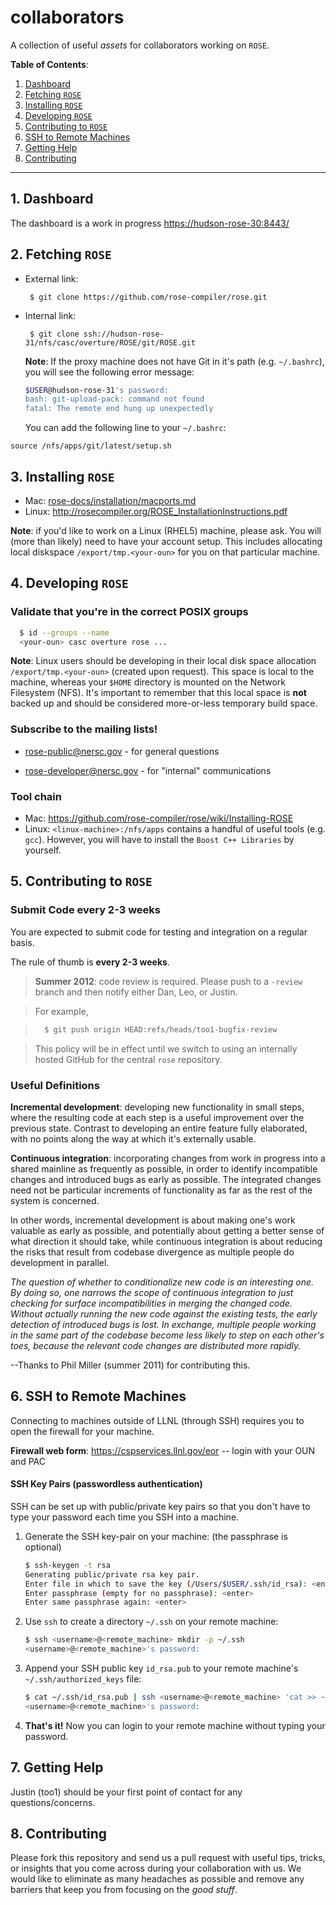 collaborators
=============

A collection of useful *assets* for collaborators working on `ROSE`.

**Table of Contents**:

1. [Dashboard](#1-dashboard)
2. [Fetching `ROSE`](#2-fetching-rose)
3. [Installing `ROSE`](#3-installing-rose)
4. [Developing `ROSE`](#4-developing-rose)
5. [Contributing to `ROSE`](#5-contributing-to-rose)
6. [SSH to Remote Machines](#6-ssh-to-remote-machines)
7. [Getting Help](#7-getting-help)
8. [Contributing](#8-contributing)

---

## 1. Dashboard

The dashboard is a work in progress [https://hudson-rose-30:8443/](https://hudson-rose-30:8443/)

## 2. Fetching `ROSE`

* External link: 
  
  ```
   $ git clone https://github.com/rose-compiler/rose.git
  ```
* Internal link: 
  
  ```
   $ git clone ssh://hudson-rose-31/nfs/casc/overture/ROSE/git/ROSE.git
  ```

  **Note**: If the proxy machine does not have Git in it's path (e.g. `~/.bashrc`), you will see the following error message:

  ``` bash
  $USER@hudson-rose-31's password: 
  bash: git-upload-pack: command not found
  fatal: The remote end hung up unexpectedly 
  ```
  
  You can add the following line to your `~/.bashrc`:
 
 `source /nfs/apps/git/latest/setup.sh`

## 3. Installing `ROSE`

* Mac: [rose-docs/installation/macports.md](installation/macports.md)
* Linux: http://rosecompiler.org/ROSE_InstallationInstructions.pdf

**Note**: if you'd like to work on a Linux (RHEL5) machine, please ask. You will
(more than likely) need to have your account setup. This includes allocating
local diskspace `/export/tmp.<your-oun>` for you on that particular machine.

## 4. Developing `ROSE`

### Validate that you're in the correct POSIX groups
``` bash
  $ id --groups --name
  <your-oun> casc overture rose ...
```

**Note**: Linux users should be developing in their local disk space allocation
`/export/tmp.<your-oun>` (created upon request). This space is local to the machine,
whereas your `$HOME` directory is mounted on the Network Filesystem (NFS). It's important
to remember that this local space is **not** backed up and should be considered
more-or-less temporary build space.

### Subscribe to the mailing lists!

* [rose-public@nersc.gov](https://mailman.nersc.gov/mailman/listinfo/rose-public) - for general questions

* [rose-developer@nersc.gov](https://mailman.nersc.gov/mailman/listinfo/rose-developer) - for "internal" communications

### Tool chain

* Mac: https://github.com/rose-compiler/rose/wiki/Installing-ROSE
* Linux: `<linux-machine>:/nfs/apps` contains a handful of useful tools (e.g. `gcc`).
  However, you will have to install the `Boost C++ Libraries` by yourself.

## 5. Contributing to `ROSE`

### Submit Code **every 2-3 weeks**

You are expected to submit code for testing and integration on a regular basis.

The rule of thumb is **every 2-3 weeks**.

> **Summer 2012**: code review is required. Please push to a `-review` branch and then notify either Dan, Leo,
> or Justin.

> For example,

> ```bash
>   $ git push origin HEAD:refs/heads/too1-bugfix-review
> ```

> This policy will be in effect until we switch to using an internally hosted GitHub for the central `rose` repository.

### Useful Definitions

**Incremental development**: developing new functionality in small steps, where the resulting code 
at each step is a useful improvement over the previous state. Contrast to developing an entire feature 
fully elaborated, with no points along the way at which it's externally usable.

**Continuous integration**: incorporating changes from work in progress into a shared mainline as
frequently as possible, in order to identify incompatible changes and introduced bugs as early as
possible. The integrated changes need not be particular increments of functionality as far as the
rest of the system is concerned.

In other words, incremental development is about making one's work valuable as early as possible,
and potentially about getting a better sense of what direction it should take, while continuous
integration is about reducing the risks that result from codebase divergence as multiple people do
development in parallel.

*The question of whether to conditionalize new code is an interesting one. By doing so, one narrows
the scope of continuous integration to just checking for surface incompatibilities in merging the
changed code. Without actually running the new code against the existing tests, the early detection
of introduced bugs is lost. In exchange, multiple people working in the same part of the codebase
become less likely to step on each other's toes, because the relevant code changes are distributed
more rapidly.*

--Thanks to Phil Miller (summer 2011) for contributing this.

## 6. SSH to Remote Machines
Connecting to machines outside of LLNL (through SSH) requires you to open the firewall for your machine.

**Firewall web form**: https://cspservices.llnl.gov/eor -- login with your OUN and PAC

#### SSH Key Pairs (passwordless authentication)
SSH can be set up with public/private key pairs so that you don't have to type your password each time
you SSH into a machine.

1. Generate the SSH key-pair on your machine: (the passphrase is optional)

    ``` bash
    $ ssh-keygen -t rsa
    Generating public/private rsa key pair.
    Enter file in which to save the key (/Users/$USER/.ssh/id_rsa): <enter>
    Enter passphrase (empty for no passphrase): <enter>
    Enter same passphrase again: <enter>
    ```

2. Use `ssh` to create a directory `~/.ssh` on your remote machine:

    ``` bash
    $ ssh <username>@<remote_machine> mkdir -p ~/.ssh
    <username>@<remote_machine>'s password: 
    ```
    
3. Append your SSH public key `id_rsa.pub` to your remote machine's `~/.ssh/authorized_keys` file:

    ``` bash
    $ cat ~/.ssh/id_rsa.pub | ssh <username>@<remote_machine> 'cat >> ~/.ssh/authorized_keys'
    <username>@<remote_machine>'s password:
    ```

4. **That's it!** Now you can login to your remote machine without typing your password.

## 7. Getting Help

Justin (too1) should be your first point of contact for any questions/concerns.

## 8. Contributing

Please fork this repository and send us a pull request with useful tips, tricks, or insights
that you come across during your collaboration with us. We would like to eliminate as many
headaches as possible and remove any barriers that keep you from focusing on the *good stuff*.
